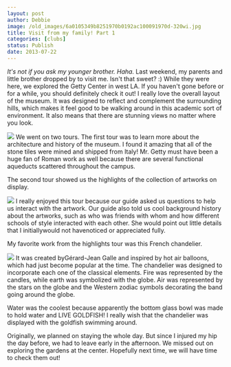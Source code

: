 ```yaml
---
layout: post
author: Debbie
image: /old_images/6a0105349b8251970b0192ac100091970d-320wi.jpg
title: Visit from my family! Part 1 
categories: [clubs]
status: Publish
date: 2013-07-22
---
```



*It's not if you ask my younger brother. Haha.*
Last weekend, my parents and little brother dropped by to visit me. Isn't that sweet? :) While they were here, we explored the Getty Center in west LA. If you haven't gone before or for a while, you should definitely check it out!
I really love the overall layout of the museum. It was designed to reflect and complement the surrounding hills, which makes it feel good to be walking around in this academic sort of environment. It also means that there are stunning views no matter where you look.


![](/old_images/caltech_as_it_happens/6a0105349b8251970b01901e50b939970b.gif)
We went on two tours. The first tour was to learn more about the architecture and history of the museum. I found it amazing that all of the stone tiles were mined and shipped from Italy! Mr. Getty must have been a huge fan of Roman work as well because there are several functional aqueducts scattered throughout the campus.

The second tour showed us the highlights of the collection of artworks on display.


![](/old_images/caltech_as_it_happens/6a0105349b8251970b01901e51b19a970b.jpg)
I really enjoyed this tour because our guide asked us questions to help us interact with the artwork. Our guide also told us cool background history about the artworks, such as who was friends with whom and how different schools of style interacted with each other. She would point out little details that I initiallywould not havenoticed or appreciated fully.

My favorite work from the highlights tour was this French chandelier.


![](/old_images/caltech_as_it_happens/6a0105349b8251970b01901e51b34c970b.jpg)
It was created byGérard-Jean Galle and inspired by hot air balloons, which had just become popular at the time. The chandelier was designed to incorporate each one of the classical elements. Fire was represented by the candles, while earth was symbolized with the globe. Air was represented by the stars on the globe and the Western zodiac symbols decorating the band going around the globe.

Water was the coolest because apparently the bottom glass bowl was made to hold water and LIVE GOLDFISH! I really wish that the chandelier was displayed with the goldfish swimming around.

Originally, we planned on staying the whole day. But since I injured my hip the day before, we had to leave early in the afternoon. We missed out on exploring the gardens at the center. Hopefully next time, we will have time to check them out!
